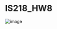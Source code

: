 # IS218_HW8
![image](https://github.com/user-attachments/assets/b7bb0ffc-c563-4208-8632-575be8a2957d)
